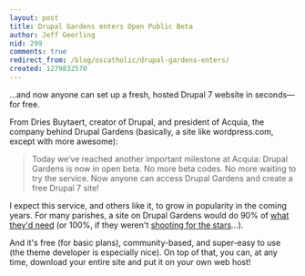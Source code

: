 ```yaml
---
layout: post
title: Drupal Gardens enters Open Public Beta
author: Jeff Geerling
nid: 299
comments: true
redirect_from: /blog/oscatholic/drupal-gardens-enters/
created: 1279832570
---
```

<p>...and now anyone can set up a fresh, hosted Drupal 7 website in seconds&mdash;for free.</p>
<p>From Dries Buytaert, creator of Drupal, and president of Acquia, the company behind Drupal Gardens (basically, a site like wordpress.com, except with more awesome):</p>
<blockquote>
<p>Today we&rsquo;ve reached another important milestone at Acquia: Drupal Gardens is now in open beta. No more beta codes. No more waiting to try the service. Now anyone can access Drupal Gardens and create a free Drupal 7 site!</p>
</blockquote>
<p>I expect this service, and others like it, to grow in popularity in the coming years. For many parishes, a site on Drupal Gardens would do 90% of <a href="/blog/oscatholic/what-makes-good-parish-website">what they&#39;d need</a> (or 100%, if they weren&#39;t <a href="/blog/carson-weber/parish-website">shooting for the stars</a>...).</p>
<p>And it&#39;s free (for basic plans), community-based, and super-easy to use (the theme developer is especially nice). On top of that, you can, at any time, download your entire site and put it on your own web host!</p>
